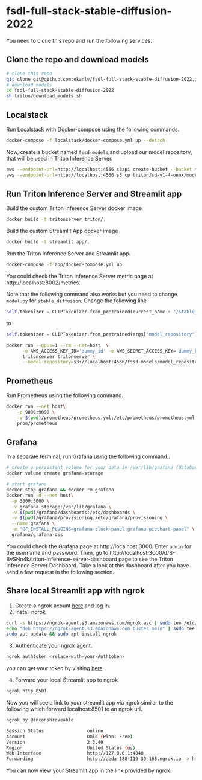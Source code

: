 # fsdl-full-stack-stable-diffusion-2022

You need to clone this repo and run the following services.
## Clone the repo and download models
```bash
# clone this repo
git clone git@github.com:okanlv/fsdl-full-stack-stable-diffusion-2022.git
# download models
cd fsdl-full-stack-stable-diffusion-2022
sh triton/download_models.sh
```


## Localstack

Run Localstack with Docker-compose using the following commands.
```bash
docker-compose -f localstack/docker-compose.yml up --detach
```

Now, create a bucket named `fssd-models`,and upload our model repository, that will be used in Triton Inference Server.
```bash
aws --endpoint-url=http://localhost:4566 s3api create-bucket --bucket fssd-models
aws --endpoint-url=http://localhost:4566 s3 cp triton/sd-v1-4-onnx/models s3://fssd-models/model_repository --recursive
```

## Run Triton Inference Server and Streamlit app

Build the custom Triton Inference Server docker image

```bash
docker build -t tritonserver triton/.
```

Build the custom Streamlit App docker image

```bash
docker build -t streamlit app/.
```

Run the Triton Inference Server and Streamlit app.

```bash
docker-compose -f app/docker-compose.yml up
```

You could check the Triton Inference Server metric page at http://localhost:8002/metrics.

Note that the following command also works but you need to change `model.py` for `stable_diffusion`. Change the following
line
```python
self.tokenizer = CLIPTokenizer.from_pretrained(current_name + "/stable_diffusion/1/")
```
to
```python
self.tokenizer = CLIPTokenizer.from_pretrained(args["model_repository"] + "/1/")
```

```bash
docker run --gpus=1 --rm --net=host  \
      -e AWS_ACCESS_KEY_ID='dummy_id' -e AWS_SECRET_ACCESS_KEY='dummy_key'  \
      tritonserver tritonserver \
      --model-repository=s3://localhost:4566/fssd-models/model_repository
```

## Prometheus

Run Prometheus using the following command.

```bash
docker run --net host\
    -p 9090:9090 \
    -v $(pwd)/prometheus/prometheus.yml:/etc/prometheus/prometheus.yml \
    prom/prometheus
```
## Grafana

In a separate terminal, run Grafana using the following command..
```bash
# create a persistent volume for your data in /var/lib/grafana (database and plugins)
docker volume create grafana-storage

# start grafana
docker stop grafana && docker rm grafana
docker run -d --net host\
  -p 3000:3000 \
  -v grafana-storage:/var/lib/grafana \
  -v $(pwd)/grafana/dashboards:/etc/dashboards \
  -v $(pwd)/grafana/provisioning:/etc/grafana/provisioning \
  --name grafana \
  -e "GF_INSTALL_PLUGINS=grafana-clock-panel,grafana-piechart-panel" \
  grafana/grafana-oss
```

You could check the Grafana page at http://localhost:3000. Enter `admin` for the username and password. Then, 
go to http://localhost:3000/d/S-BvSNn4k/triton-inference-server-dashboard page to see the Triton Inference Server Dashboard.
Take a look at this dashboard after you have send a few request in the following section.


## Share local Streamlit app with ngrok

1. Create a ngrok acount [here](https://dashboard.ngrok.com/signup) and log in.
2. Install ngrok
```bash
curl -s https://ngrok-agent.s3.amazonaws.com/ngrok.asc | sudo tee /etc/apt/trusted.gpg.d/ngrok.asc >/dev/null && \
echo "deb https://ngrok-agent.s3.amazonaws.com buster main" | sudo tee /etc/apt/sources.list.d/ngrok.list && \
sudo apt update && sudo apt install ngrok
```

3. Authenticate your ngrok agent.
  ```bash
  ngrok authtoken <relace-with-your-Authtoken>
  ```
  you can get your token by visiting [here](https://dashboard.ngrok.com/get-started/your-authtoken).

4. Forward your local Streamlit app to ngrok

```bash
ngrok http 8501
```
Now you will see a link to your streamlit app via ngrok similar to the following which forward localhost:8501 to an ngrok url.

```bash
ngrok by @inconshreveable                                                                                                    

Session Status                online                                                                                                                                                                                                                                                         
Account                       Omid (Plan: Free)                                                                                                                                                                                                                                              
Version                       2.3.40                                                                                                                                                                                                                                                         
Region                        United States (us)                                                                                                                                                                                                                                             
Web Interface                 http://127.0.0.1:4040 
Forwarding                    http://aeda-188-119-39-165.ngrok.io -> http://localhost:8501                                                                                                                                                                                                   
```

You can now view your Streamlit app in the link provided by ngrok.